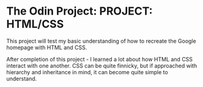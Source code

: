 # The Odin Project: PROJECT: HTML/CSS

This project will test my basic understanding of how to recreate the Google homepage with HTML and CSS.

After completion of this project - I learned a lot about how HTML and CSS interact with one another. CSS can be quite finnicky, but if approached with hierarchy and inheritance in mind, it can become quite simple to understand.
